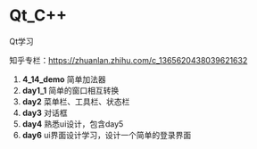 # Qt_C++
Qt学习

知乎专栏：https://zhuanlan.zhihu.com/c_1365620438039621632

1. **4_14_demo** 简单加法器
2. **day1_1** 简单的窗口相互转换
3. **day2** 菜单栏、工具栏、状态栏
4. **day3** 对话框
5. **day4** 熟悉ui设计，包含day5
6. **day6**  ui界面设计学习，设计一个简单的登录界面